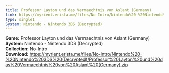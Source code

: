 ```yaml
---
title: Professor Layton und das Vermaechtnis von Aslant (Germany)
link: https://myrient.erista.me/files/No-Intro/Nintendo%20-%20Nintendo%203DS%20(Decrypted)/Professor%20Layton%20und%20das%20Vermaechtnis%20von%20Aslant%20(Germany).zip
type: single1
System: Nintendo - Nintendo 3DS (Decrypted)
---
```

<b>Game:</b> Professor Layton und das Vermaechtnis von Aslant (Germany)<br>
<b>System:</b> Nintendo - Nintendo 3DS (Decrypted)<br>
<b>Collection:</b> No-Intro<br>
<b>Download:</b> https://myrient.erista.me/files/No-Intro/Nintendo%20-%20Nintendo%203DS%20(Decrypted)/Professor%20Layton%20und%20das%20Vermaechtnis%20von%20Aslant%20(Germany).zip